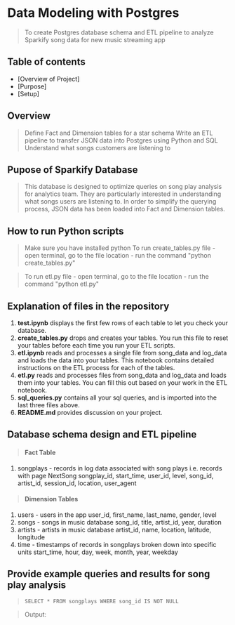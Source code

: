 # Data Modeling with Postgres
> To create Postgres database schema and ETL pipeline to analyze Sparkify song data for new music streaming app

## Table of contents
* [Overview of Project]
* [Purpose]
* [Setup]

## **Overview**
> Define Fact and Dimension tables for a star schema 
> Write an ETL pipeline to transfer JSON data into Postgres using Python and SQL
> Understand what songs customers are listening to

## **Pupose of Sparkify Database**
> This database is designed to optimize queries on song play analysis for analytics team. They are particularly interested in understanding what songs users are listening to.
> In order to simplify the querying process, JSON data has been loaded into Fact and Dimension tables.

## **How to run Python scripts**
> Make sure you have installed python 
> To run create_tables.py file
     - open terminal, go to the file location
     - run the command "python create_tables.py"

> To run etl.py file
    - open terminal, go to the file location
    - run the command "python etl.py"

## **Explanation of files in the repository** 
1. __test.ipynb__ displays the first few rows of each table to let you check your database.
2. __create_tables.py__ drops and creates your tables. You run this file to reset your tables before each time you run your ETL scripts.
3. __etl.ipynb__ reads and processes a single file from song_data and log_data and loads the data into your tables. This notebook contains detailed instructions on the ETL process for each of the tables.
4. __etl.py__ reads and processes files from song_data and log_data and loads them into your tables. You can fill this out based on your work in the ETL notebook.
5. __sql_queries.py__ contains all your sql queries, and is imported into the last three files above.
6. __README.md__ provides discussion on your project.

## **Database schema design and ETL pipeline** 

> #### Fact Table
1. songplays - records in log data associated with song plays i.e. records with page NextSong
songplay_id, start_time, user_id, level, song_id, artist_id, session_id, location, user_agent

> #### Dimension Tables
1. users - users in the app
user_id, first_name, last_name, gender, level
2. songs - songs in music database
song_id, title, artist_id, year, duration
3. artists - artists in music database
artist_id, name, location, latitude, longitude
4. time - timestamps of records in songplays broken down into specific units
start_time, hour, day, week, month, year, weekday

## **Provide example queries and results for song play analysis** 

> `SELECT * FROM songplays
WHERE song_id IS NOT NULL`

>Output:


